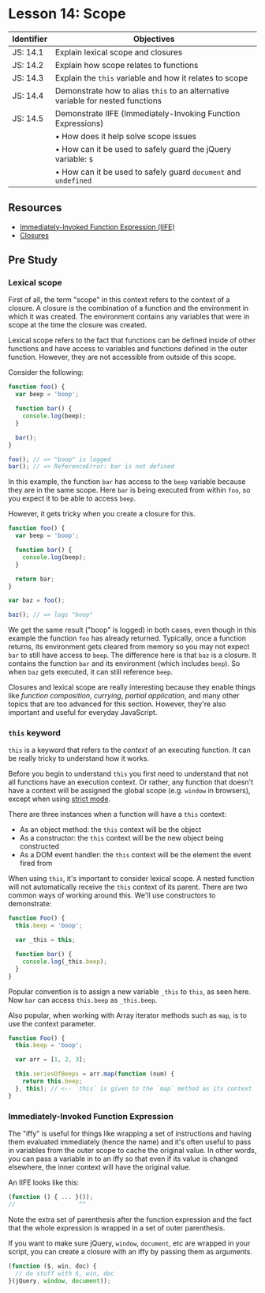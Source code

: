 # Lesson 14: Scope

Identifier   | Objectives
-------------|------------
JS: 14.1     | Explain lexical scope and closures
JS: 14.2     | Explain how scope relates to functions
JS: 14.3     | Explain the `this` variable and how it relates to scope
JS: 14.4     | Demonstrate how to alias `this` to an alternative variable for nested functions
JS: 14.5     | Demonstrate IIFE (Immediately-Invoking Function Expressions)
             | &bull; How does it help solve scope issues
             | &bull; How can it be used to safely guard the jQuery variable: `$`
             | &bull; How can it be used to safely guard `document` and `undefined`


## Resources

- [Immediately-Invoked Function Expression (IIFE)][iife]
- [Closures][closures]

## Pre Study

### Lexical scope

First of all, the term "scope" in this context refers to the context of a closure. A closure is the combination of a function and the environment in which it was created. The environment contains any variables that were in scope at the time the closure was created.

Lexical scope refers to the fact that functions can be defined inside of other functions and have access to variables and functions defined in the outer function. However, they are not accessible from outside of this scope.

Consider the following:

```js
function foo() {
  var beep = 'boop';

  function bar() {
    console.log(beep);
  }

  bar();
}

foo(); // => "boop" is logged
bar(); // => ReferenceError: bar is not defined
```

In this example, the function `bar` has access to the `beep` variable because they are in the same scope. Here `bar` is being executed from within `foo`, so you expect it to be able to access `beep`.

However, it gets tricky when you create a closure for this.

```js
function foo() {
  var beep = 'boop';

  function bar() {
    console.log(beep);
  }

  return bar;
}

var baz = foo();

baz(); // => logs "boop"
```

We get the same result ("boop" is logged) in both cases, even though in this example the function `foo` has already returned. Typically, once a function returns, its environment gets cleared from memory so you may not expect `bar` to still have access to `beep`. The difference here is that `baz` is a closure. It contains the function `bar` and its environment (which includes `beep`). So when `baz` gets executed, it can still reference `beep`.

Closures and lexical scope are really interesting because they enable things like *function composition*, *currying*, *partial application*, and many other topics that are too advanced for this section. However, they're also important and useful for everyday JavaScript.

### `this` keyword

`this` is a keyword that refers to the *context* of an executing function. It can be really tricky to understand how it works.

Before you begin to understand `this` you first need to understand that not all functions have an execution context. Or rather, any function that doesn't have a context will be assigned the global scope (e.g. `window` in browsers), except when using [strict mode][strict mode].

There are three instances when a function will have a `this` context:

- As an object method: the `this` context will be the object
- As a constructor: the `this` context will be the new object being constructed
- As a DOM event handler: the `this` context will be the element the event fired from

When using `this`, it's important to consider lexical scope. A nested function will not automatically receive the `this` context of its parent. There are two common ways of working around this. We'll use constructors to demonstrate:

```js
function Foo() {
  this.beep = 'boop';

  var _this = this;

  function bar() {
    console.log(_this.beep);
  }
}
```

Popular convention is to assign a new variable `_this` to `this`, as seen here. Now `bar` can access `this.beep` as `_this.beep`.

Also popular, when working with Array iterator methods such as `map`, is to use the context parameter.

```js
function Foo() {
  this.beep = 'boop';

  var arr = [1, 2, 3];

  this.seriesOfBeeps = arr.map(function (num) {
    return this.beep;
  }, this); // <-- `this` is given to the `map` method as its context
}
```

### Immediately-Invoked Function Expression

The "iffy" is useful for things like wrapping a set of instructions and having them evaluated immediately (hence the name) and it's often useful to pass in variables from the outer scope to cache the original value. In other words, you can pass a variable in to an iffy so that even if its value is changed elsewhere, the inner context will have the original value.

An IIFE looks like this:

```js
(function () { ... }());
//                  ^^
```

Note the extra set of parenthesis after the function expression and the fact that the whole expression is wrapped in a set of outer parenthesis.

If you want to make sure jQuery, `window`, `document`, etc are wrapped in your script, you can create a closure with an iffy by passing them as arguments.

```js
(function ($, win, doc) {
  // do stuff with $, win, doc
}(jQuery, window, document));
```

[iife]: http://benalman.com/news/2010/11/immediately-invoked-function-expression/ "Immediately-Invoked Function Expressions"
[closures]: https://developer.mozilla.org/en-US/docs/Web/JavaScript/Closures "Closures"
[strict mode]: https://developer.mozilla.org/en-US/docs/Web/JavaScript/Reference/Strict_mode "Strict mode"
